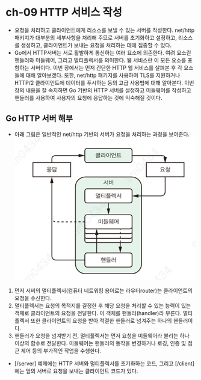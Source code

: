 # ch-09 HTTP 서비스 작성
- 요청을 처리하고 클라이언트에게 리소스를 보낼 수 있는 서버를 작성한다. net/http 패키지가 대부분의 세부사항을 처리해 주므로 서버를 초기화하고 설정하고, 리소스를 생성하고, 클라이언트가 보내는 요청을 처리하는 데에 집중할 수 있다.
- Go에서 HTTP서버는 서로 활발하게 통신하는 여러 요소에 의존한다. 여려 요소란 핸들러와 미들웨어, 그리고 멀티플렉서를 의미한다. 웹 서비스란 이 모든 요소를 포함하는 서버이다. 이번 장에서는 먼저 간단한 HTTP 웹 서비스를 살펴본 후 각 요소들에 대해 알아보겠다. 또한, net/http 패키지를 사용하여 TLS를 지원하거나 HTTP/2 클라이언트에 데이터를 푸시하는 동의 고급 사용법에 대해 알아본다. 이번 장의 내용을 잘 숙지하면 Go 기반의 HTTP 서버를 설정하고 미들웨어를 작성하고 핸들러를 사용하여 사용자의 요청에 응답하는 것에 익숙해질 것이다.

## Go HTTP 서버 해부
- 아래 그림은 일반적인 net/http 기반의 서버가 요청을 처리하는 과정을 보여준다.
![클라이언트의 요청이 서버에서 처리되어 핸들러에서 응답되는 과정](./go_reqAndresp.jpeg)
1. 먼저 서버의 멀티플렉서(컴퓨터 네트워킹 용어로는 라우터router)는 클라이언트의 요청을 수신한다. 
2. 멀티플렉서는 요청의 목적지를 결정한 후 해당 요청을 처리할 수 있는 능력이 있는 객체로 클라이언트의 요청을 전달한다. 이 객체를 핸들러(handler)라 부른다. 멀티플렉서 또한 클라이언트의 요청을 받아 적절한 핸들러로 넘겨주는 하나의 핸들러이다.
3. 핸들러가 요청을 넘겨받기 전, 멀티플렉서는 먼저 요청을 미들웨어라 불리는 하나 이상의 함수로 전달한다. 미들웨어는 핸들러의 동작을 변경하거나 로깅, 인증 및 접근 제어 등의 부가적인 작업을 수행한다.
- [/server] 예제에는 HTTP 서버와 멀티플렉서를 초기화하는 코드, 그리고 [/client]에는 앞의 서버로 요청을 보내는 클라이언트 코드가 있다.
